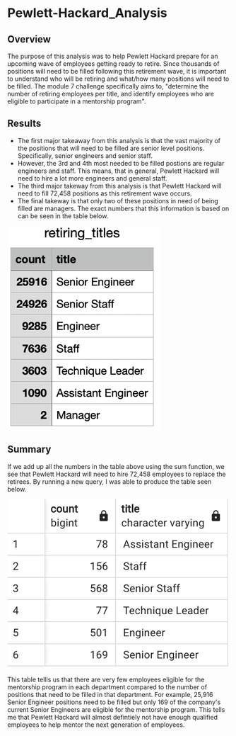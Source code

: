 # Pewlett-Hackard_Analysis

## Overview
The purpose of this analysis was to help Pewlett Hackard prepare for an upcoming wave of employees getting ready to retire. Since thousands of positions will need to be filled following this retirement wave, it is important to understand who will be retiring and what/how many positions will need to be filled. The module 7 challenge specifically aims to, "determine the number of retiring employees per title, and identify employees who are eligible to participate in a mentorship program". 

## Results
- The first major takeaway from this analysis is that the vast majority of the positions that will need to be filled are senior level positions. Specifically, senior engineers and senior staff. 
- However, the 3rd and 4th most needed to be filled postions are regular engineers and staff. This means, that in general, Pewlett Hackard will need to hire a lot more engineers and general staff. 
- The third major takeway from this analysis is that Pewlett Hackard will need to fill 72,458 positions as this retirement wave occurs. 
- The final takeway is that only two of these positions in need of being filled are managers. The exact numbers that this information is based on can be seen in the table below.

![retiring titles table](Screenshot1.png)

## Summary
If we add up all the numbers in the table above using the sum function, we see that Pewlett Hackard will need to hire 72,458 employees to replace the retirees. By running a new query, I was able to produce the table seen below.

![mentors count](Screenshot2.png)

This table tellls us that there are very few employees eligible for the mentorship program in each department compared to the number of positions that need to be filled in that department. For example, 25,916 Senior Engineer positions need to be filled but only 169 of the company's current Senior Engineers are eligible for the mentorship program. This tells me that Pewlett Hackard will almost defintiely not have enough qualified employees to help mentor the next generation of employees. 
